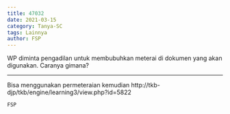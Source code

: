 ```yaml
---
title: 47032
date: 2021-03-15
category: Tanya-SC
tags: Lainnya
author: FSP
---
```


WP diminta pengadilan untuk membubuhkan meterai di dokumen yang akan digunakan. Caranya gimana?

---

Bisa menggunakan permeteraian kemudian http://tkb-djp/tkb/engine/learning3/view.php?id=5822

`FSP`

